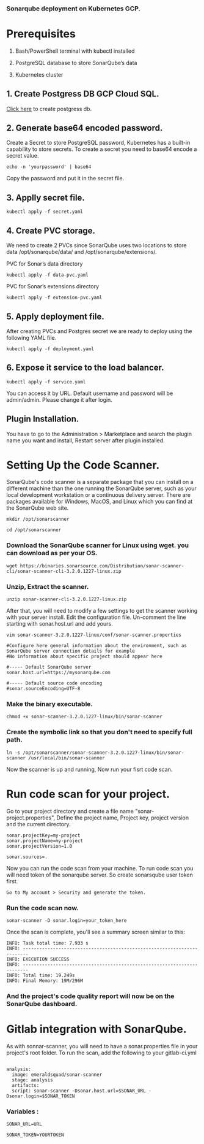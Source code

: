 ### Sonarqube deployment on Kubernetes GCP.

# Prerequisites

1. Bash/PowerShell terminal with kubectl installed

2. PostgreSQL database to store SonarQube’s data

3. Kubernetes cluster


## 1. Create Postgress DB GCP Cloud SQL.

[Click here](https://console.cloud.google.com/sql) to create postgress db.


## 2. Generate base64 encoded password.
Create a Secret to store PostgreSQL password, Kubernetes has a built-in capability to store secrets. To create a secret you need to base64 encode a secret value.
```
echo -n 'yourpassword' | base64
```
Copy the password and put it in the secret file.

## 3. Applly secret file.
```
kubectl apply -f secret.yaml
```

## 4. Create PVC storage.
We need to create 2 PVCs since SonarQube uses two locations to store data /opt/sonarqube/data/ and /opt/sonarqube/extensions/.

PVC for Sonar’s data directory

```
kubectl apply -f data-pvc.yaml 
```

PVC for Sonar’s extensions directory
```
kubectl apply -f extension-pvc.yaml
```

## 5. Apply deployment file.
After creating PVCs and Postgres secret we are ready to deploy using the following YAML file.
```
kubectl apply -f deployment.yaml
```


## 6. Expose it service to the load balancer.
```
kubectl apply -f service.yaml
```

You can access it by URL. Default username and password will be admin/admin. Please change it after login.


## Plugin Installation.
You have to go to the  Administration > Marketplace and search the plugin name you want and install, Restart server after plugin installed.


# Setting Up the Code Scanner.

SonarQube's code scanner is a separate package that you can install on a different machine than the one running the SonarQube server, such as your local development workstation or a continuous delivery server. There are packages available for Windows, MacOS, and Linux which you can find at the SonarQube web site.

```
mkdir /opt/sonarscanner
```
```
cd /opt/sonarscanner
```

### Download the SonarQube scanner for Linux using wget. you can download as per your OS.
```
wget https://binaries.sonarsource.com/Distribution/sonar-scanner-cli/sonar-scanner-cli-3.2.0.1227-linux.zip
```
### Unzip, Extract the scanner.
```
unzip sonar-scanner-cli-3.2.0.1227-linux.zip
```
After that, you will need to modify a few settings to get the scanner working with your server install. Edit the configuration file. Un-comment the line starting with sonar.host.url and add yours.
```
vim sonar-scanner-3.2.0.1227-linux/conf/sonar-scanner.properties
```
```
#Configure here general information about the environment, such as SonarQube server connection details for example
#No information about specific project should appear here

#----- Default SonarQube server
sonar.host.url=https://mysonarqube.com

#----- Default source code encoding
#sonar.sourceEncoding=UTF-8
```
### Make the binary executable.
```
chmod +x sonar-scanner-3.2.0.1227-linux/bin/sonar-scanner
```
### Create the symbolic link so that you don't need to specify full path.
```
ln -s /opt/sonarscanner/sonar-scanner-3.2.0.1227-linux/bin/sonar-scanner /usr/local/bin/sonar-scanner
```
Now the scanner is up and running, Now run your fisrt code scan.

# Run code scan for your project.
Go to your project directory and create a file name "sonar-project.properties", Define the project name, Project key, project version and the current directory.

```
sonar.projectKey=my-project
sonar.projectName=my-project
sonar.projectVersion=1.0

sonar.sources=.
```
Now you can run the code scan from your machine. To run code scan you will need token of the sonarqube server. So create sonarsqube user token first.
```
Go to My account > Security and generate the token.
```

### Run the code scan now. 
```
sonar-scanner -D sonar.login=your_token_here
```
Once the scan is complete, you'll see a summary screen similar to this:
```
INFO: Task total time: 7.933 s
INFO: ------------------------------------------------------------------------
INFO: EXECUTION SUCCESS
INFO: ------------------------------------------------------------------------
INFO: Total time: 19.249s
INFO: Final Memory: 19M/296M
```
### And the project's code quality report will now be on the SonarQube dashboard.


# Gitlab integration with SonarQube.
As with sonnar-scanner, you will need to have a sonar.properties file in your project's root folder.
To run the scan, add the following to your gitlab-ci.yml

```

analysis:
  image: emeraldsquad/sonar-scanner
  stage: analysis
  artifacts:
  script: sonar-scanner -Dsonar.host.url=$SONAR_URL -Dsonar.login=$SONAR_TOKEN
```

### Variables : 

```
SONAR_URL=URL
```
```
SONAR_TOKEN=YOURTOKEN
```
